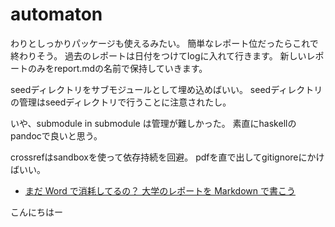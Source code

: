 ﻿# automaton

わりとしっかりパッケージも使えるみたい。
簡単なレポート位だったらこれで終わりそう。
過去のレポートは日付をつけてlogに入れて行きます。
新しいレポートのみをreport.mdの名前で保持していきます。

seedディレクトリをサブモジュールとして埋め込めばいい。
seedディレクトリの管理はseedディレクトリで行うことに注意されたし。

いや、submodule in submodule は管理が難しかった。
素直にhaskellのpandocで良いと思う。

crossrefはsandboxを使って依存持続を回避。
pdfを直で出してgitignoreにかけばいい。

* [まだ Word で消耗してるの？ 大学のレポートを Markdown で書こう](https://qiita.com/Kumassy/items/5b6ae6b99df08fb434d9)


こんにちはー